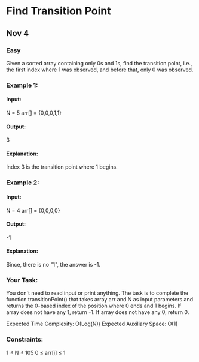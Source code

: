 # Find Transition Point
## Nov 4 
### Easy

Given a sorted array containing only 0s and 1s, find the transition point, i.e., the first index where 1 was observed, and before that, only 0 was observed.

### Example 1:

#### Input:
N = 5
arr[] = {0,0,0,1,1}

#### Output:
3

#### Explanation: 
Index 3 is the transition 
point where 1 begins.

### Example 2:

#### Input:
N = 4
arr[] = {0,0,0,0}

#### Output: 
-1

#### Explanation: 
Since, there is no "1",
the answer is -1.

### Your Task:
You don't need to read input or print anything. The task is to complete the function transitionPoint() that takes array arr and N as input parameters and returns the 0-based index of the position where 0 ends and 1 begins. If array does not have any 1, return -1. If array does not have any 0, return 0.

Expected Time Complexity: O(Log(N))
Expected Auxiliary Space: O(1)

### Constraints:
1 ≤ N ≤ 105
0 ≤ arr[i] ≤ 1

